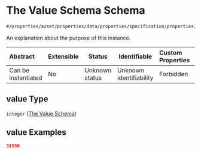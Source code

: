 # The Value Schema Schema

```txt
#/properties/asset/properties/data/properties/specification/properties/value#/properties/asset/properties/data/properties/specification/properties/value
```

An explanation about the purpose of this instance.


| Abstract            | Extensible | Status         | Identifiable            | Custom Properties | Additional Properties | Access Restrictions | Defined In                                                                           |
| :------------------ | ---------- | -------------- | ----------------------- | :---------------- | --------------------- | ------------------- | ------------------------------------------------------------------------------------ |
| Can be instantiated | No         | Unknown status | Unknown identifiability | Forbidden         | Allowed               | none                | [quote_schema.schema.json\*](../out/quote_schema.schema.json "open original schema") |

## value Type

`integer` ([The Value Schema](quote_schema-properties-the-asset-schema-properties-the-data-schema-properties-the-specification-schema-properties-the-value-schema.md))

## value Examples

```json
31550
```
